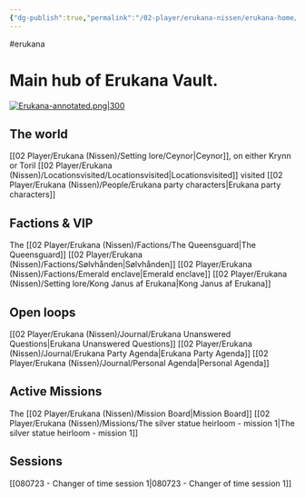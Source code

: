 ```yaml
---
{"dg-publish":true,"permalink":"/02-player/erukana-nissen/erukana-home/"}
---
```


#erukana 

# Main hub of Erukana Vault. 

[![Erukana-annotated.png|300](/img/user/10%20Attachments/Erukana-annotated.png)](Erukana.md)

## The world 
[[02 Player/Erukana (Nissen)/Setting lore/Ceynor\|Ceynor]], on either Krynn or Toril
[[02 Player/Erukana (Nissen)/Locationsvisited/Locationsvisited\|Locationsvisited]] visited
[[02 Player/Erukana (Nissen)/People/Erukana party characters\|Erukana party characters]]


## Factions & VIP
The [[02 Player/Erukana (Nissen)/Factions/The Queensguard\|The Queensguard]]
[[02 Player/Erukana (Nissen)/Factions/Sølvhånden\|Sølvhånden]]
[[02 Player/Erukana (Nissen)/Factions/Emerald enclave\|Emerald enclave]]
[[02 Player/Erukana (Nissen)/Setting lore/Kong Janus af Erukana\|Kong Janus af Erukana]]

## Open loops
[[02 Player/Erukana (Nissen)/Journal/Erukana Unanswered Questions\|Erukana Unanswered Questions]]
[[02 Player/Erukana (Nissen)/Journal/Erukana Party Agenda\|Erukana Party Agenda]]
[[02 Player/Erukana (Nissen)/Journal/Personal Agenda\|Personal Agenda]]

## Active Missions 
The [[02 Player/Erukana (Nissen)/Mission Board\|Mission Board]]
[[02 Player/Erukana (Nissen)/Missions/The silver statue heirloom - mission 1\|The silver statue heirloom - mission 1]] 

## Sessions 
[[080723 - Changer of time session 1\|080723 - Changer of time session 1]]
